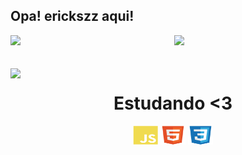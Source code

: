 ## Opa! erickszz aqui!


<div>
  <img  width="48%" src="https://github-readme-stats.vercel.app/api?username=erickszz&show_icons=true&theme=radical&include_all_commits=true&count_private=true"/>
  <img align="right" width="48%" src="https://github-readme-stats.vercel.app/api/top-langs/?username=erickszz&layout=compact&langs_count=16&theme=radical"/>
</div>
<br>

<div  align="center"> 
  <div style="display: inline_block"><br>
    <img align="left" height="250" src="https://tenor.com/pt-BR/view/coding-typing-pc-laptop-power-gif-21599707">
    <h1 align="center">Estudando <3</h1>
    <img align="center" height="30" width="40" alt="js-icon"  src="https://raw.githubusercontent.com/devicons/devicon/master/icons/javascript/javascript-plain.svg">
    <img align="center" height="30" width="40" alt="html-icon" src="https://raw.githubusercontent.com/devicons/devicon/master/icons/html5/html5-original.svg">
    <img align="center" height="30" width="40" alt="css-icon" src="https://raw.githubusercontent.com/devicons/devicon/master/icons/css3/css3-original.svg">
  </div>
</div>
